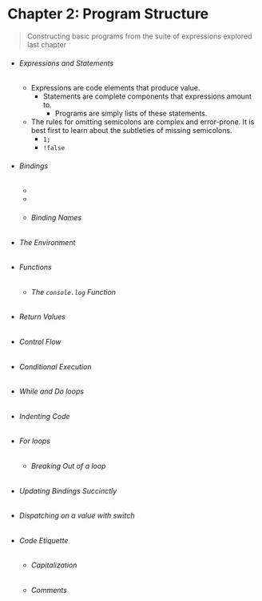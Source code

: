# Chapter 2: Program Structure
> Constructing basic programs from the suite of expressions explored last chapter

- ###### Expressions and Statements
    - Expressions are code elements that produce value.
        - Statements are complete components that expressions amount to.
            - Programs are simply lists of these statements.
    - The rules for omitting semicolons are complex and error-prone. It is best first to learn about the subtleties of missing semicolons.
        - `1;`
        - `!false`
- ###### Bindings
    -
    -
    - ###### Binding Names
- ###### The Environment
- ###### Functions
    - ###### The `console.log` Function
- ###### Return Values
- ###### Control Flow
- ###### Conditional Execution
- ###### While and Do loops
- ###### Indenting Code
- ###### For loops
    - ###### Breaking Out of a loop
- ###### Updating Bindings Succinctly
- ###### Dispatching on a value with switch
- ###### Code Etiquette
    - ###### Capitalization
    - ###### Comments
